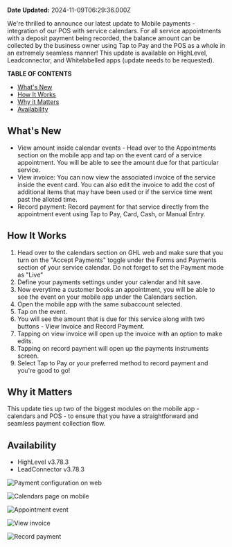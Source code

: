 **Date Updated:** 2024-11-09T06:29:36.000Z
  
  
We're thrilled to announce our latest update to Mobile payments - integration of our POS with service calendars. For all service appointments with a deposit payment being recorded, the balance amount can be collected by the business owner using Tap to Pay and the POS as a whole in an extremely seamless manner! This update is available on HighLevel, Leadconnector, and Whitelabelled apps (update needs to be requested).

**TABLE OF CONTENTS**

* [What's New](#What's-New)
* [How It Works](#How-It-Works)
* [Why it Matters](#Why-it-Matters)
* [Availability](#Availability)

## **What's New**

* View amount inside calendar events - Head over to the Appointments section on the mobile app and tap on the event card of a service appointment. You will be able to see the amount due for that particular service.
* View invoice: You can now view the associated invoice of the service inside the event card. You can also edit the invoice to add the cost of additional items that may have been used or if the service time went past the alloted time.
* Record payment: Record payment for that service directly from the appointment event using Tap to Pay, Card, Cash, or Manual Entry.

## **How It Works**

1. Head over to the calendars section on GHL web and make sure that you turn on the "Accept Payments" toggle under the Forms and Payments section of your service calendar. Do not forget to set the Payment mode as "Live"
2. Define your payments settings under your calendar and hit save.
3. Now everytime a customer books an appointment, you will be able to see the event on your mobile app under the Calendars section.
4. Open the mobile app with the same subaccount selected.
5. Tap on the event.
6. You will see the amount that is due for this service along with two buttons - View Invoice and Record Payment.
7. Tapping on view invoice will open up the invoice with an option to make edits.
8. Tapping on record payment will open up the payments instruments screen.
9. Select Tap to Pay or your preferred method to record payment and you're good to go!

## **Why it Matters**

This update ties up two of the biggest modules on the mobile app - calendars and POS - to ensure that you have a straightforward and seamless payment collection flow.

## **Availability**

* HighLevel v3.78.3
* LeadConnector v3.78.3

![Payment configuration on web](https://s3.amazonaws.com/cdn.freshdesk.com/data/helpdesk/attachments/production/155032860110/original/gUxw6lBmYvvLOINz1udbwQYQOxFog0DKew.png?1726259906)

![Calendars page on mobile](https://s3.amazonaws.com/cdn.freshdesk.com/data/helpdesk/attachments/production/155032860109/original/gNmCpfNMcSpZ5k_d9PaEWQcHwL5dYowAdA.jpeg?1726259906)

![Appointment event](https://s3.amazonaws.com/cdn.freshdesk.com/data/helpdesk/attachments/production/155032860106/original/RmpfWlnuzcqwTabTqiqE3615J4ZyXQ2Jww.jpeg?1726259906)

![View invoice](https://s3.amazonaws.com/cdn.freshdesk.com/data/helpdesk/attachments/production/155032860108/original/RR410b1ekK4N1sx4peNKbans23gmObaVcA.jpeg?1726259906)

![Record payment](https://s3.amazonaws.com/cdn.freshdesk.com/data/helpdesk/attachments/production/155032860107/original/7VC8ATdYCptjDgeSwDTwQhCZ7WJIbAq6lQ.jpeg?1726259906)

  